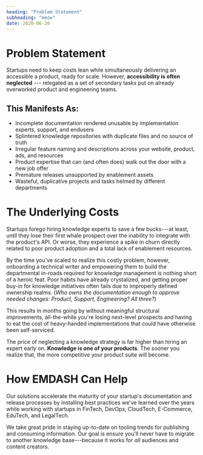 ```yaml
---
heading: "Problem Statement"
subheading: "meow"
date: 2020-06-20
---
```

# Problem Statement

Startups need to keep costs lean while simultaneously delivering an accessible a product, ready for scale. However, **accessibility is often neglected** --- relegated as a set of secondary tasks put on already overworked product and engineering teams.

## This Manifests As:

- Incomplete documentation rendered unusable by implementation experts, support, and endusers
- Splintered knowledge repositories with duplicate files and no source of truth
- Irregular feature naming and descriptions across your website, product, ads, and resources
- Product expertise that can (and often does) walk out the door with a new job offer
- Premature releases unsupported by enablement assets
- Wasteful, duplicative projects and tasks helmed by different departments

# The Underlying Costs

Startups forego hiring knowledge experts to save a few bucks---at least, until they lose their first whale prospect over the inability to integrate with the product's API. Or worse, they experience a spike in churn directly related to poor product adoption and a total lack of enablement resources.

By the time you've scaled to realize this costly problem, however, onboarding a technical writer and empowering them to build the departmental in-roads required for knowledge management is nothing short of a heroic feat. Poor habits have already crystalized, and getting proper buy-in for knowledge initiatives often fails due to improperly defined ownership realms. (_Who owns the documentation enough to approve needed changes: Product, Support, Engineering? All three?_)  

This results in months going by without meaningful structural improvements, all-the-while you're losing next-level prospects and having to eat the cost of heavy-handed implementations that could have otherwise been self-serviced.

The price of neglecting a knowledge strategy is far higher than hiring an expert early on. **Knowledge is one of your products**. The sooner you realize that, the more competitive your product suite will become.

# How EMDASH Can Help

 Our solutions accelerate the maturity of your startup's documentation and release processes by installing best practices we've learned over the years while working with startups in FinTech, DevOps, CloudTech, E-Commerce, EduTech, and LegalTech.  

We take great pride in staying up-to-date on tooling trends for publishing and consuming information. Our goal is ensure you'll never have to migrate to another knowledge base---because it works for _all_ audiences and content creators. 
